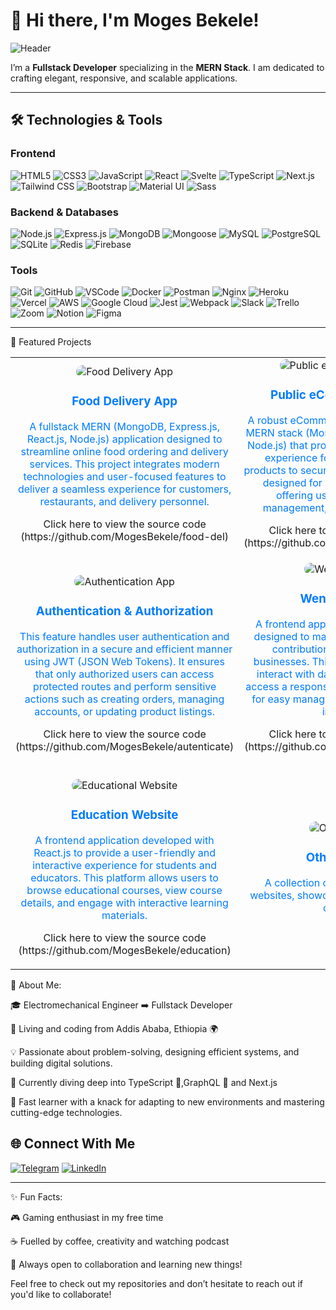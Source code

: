 # 👋 Hi there, I'm Moges Bekele!

![Header](https://via.placeholder.com/1200x400?text=Welcome+to+My+GitHub+Profile)

I’m a **Fullstack Developer** specializing in the **MERN Stack**. I am dedicated to crafting elegant, responsive, and scalable applications.

---

## 🛠️ Technologies & Tools
### Frontend
![HTML5](https://img.shields.io/badge/HTML5-E34F26?style=for-the-badge&logo=html5&logoColor=white)
![CSS3](https://img.shields.io/badge/CSS3-1572B6?style=for-the-badge&logo=css3&logoColor=white)
![JavaScript](https://img.shields.io/badge/JavaScript-F7DF1E?style=for-the-badge&logo=javascript&logoColor=black)
![React](https://img.shields.io/badge/React-61DAFB?style=for-the-badge&logo=react&logoColor=black)
![Svelte](https://img.shields.io/badge/Svelte-FF3E00?style=for-the-badge&logo=svelte&logoColor=white)
![TypeScript](https://img.shields.io/badge/TypeScript-3178C6?style=for-the-badge&logo=typescript&logoColor=white)
![Next.js](https://img.shields.io/badge/Next.js-000000?style=for-the-badge&logo=next.js&logoColor=white)
![Tailwind CSS](https://img.shields.io/badge/TailwindCSS-06B6D4?style=for-the-badge&logo=tailwindcss&logoColor=white)
![Bootstrap](https://img.shields.io/badge/Bootstrap-7952B3?style=for-the-badge&logo=bootstrap&logoColor=white)
![Material UI](https://img.shields.io/badge/Material_UI-0081CB?style=for-the-badge&logo=mui&logoColor=white)
![Sass](https://img.shields.io/badge/Sass-CC6699?style=for-the-badge&logo=sass&logoColor=white)


### Backend & Databases
![Node.js](https://img.shields.io/badge/Node.js-339933?style=for-the-badge&logo=node.js&logoColor=white)
![Express.js](https://img.shields.io/badge/Express.js-000000?style=for-the-badge&logo=express&logoColor=white)
![MongoDB](https://img.shields.io/badge/MongoDB-47A248?style=for-the-badge&logo=mongodb&logoColor=white)
![Mongoose](https://img.shields.io/badge/Mongoose-880000?style=for-the-badge&logo=mongoose&logoColor=white)
![MySQL](https://img.shields.io/badge/MySQL-4479A1?style=for-the-badge&logo=mysql&logoColor=white)
![PostgreSQL](https://img.shields.io/badge/PostgreSQL-336791?style=for-the-badge&logo=postgresql&logoColor=white)
![SQLite](https://img.shields.io/badge/SQLite-003B57?style=for-the-badge&logo=sqlite&logoColor=white)
![Redis](https://img.shields.io/badge/Redis-DC382D?style=for-the-badge&logo=redis&logoColor=white)
![Firebase](https://img.shields.io/badge/Firebase-FFCB2F?style=for-the-badge&logo=firebase&logoColor=black)

### Tools

![Git](https://img.shields.io/badge/Git-F05032?style=for-the-badge&logo=git&logoColor=white)
![GitHub](https://img.shields.io/badge/GitHub-181717?style=for-the-badge&logo=github&logoColor=white)
![VSCode](https://img.shields.io/badge/VSCode-0078D4?style=for-the-badge&logo=visualstudiocode&logoColor=white)
![Docker](https://img.shields.io/badge/Docker-2496ED?style=for-the-badge&logo=docker&logoColor=white)
![Postman](https://img.shields.io/badge/Postman-FF6C37?style=for-the-badge&logo=postman&logoColor=white)
![Nginx](https://img.shields.io/badge/Nginx-009639?style=for-the-badge&logo=nginx&logoColor=white)
![Heroku](https://img.shields.io/badge/Heroku-430098?style=for-the-badge&logo=heroku&logoColor=white)
![Vercel](https://img.shields.io/badge/Vercel-000000?style=for-the-badge&logo=vercel&logoColor=white)
![AWS](https://img.shields.io/badge/Amazon_AWS-232F3E?style=for-the-badge&logo=amazonaws&logoColor=white)
![Google Cloud](https://img.shields.io/badge/Google_Cloud-4285F4?style=for-the-badge&logo=googlecloud&logoColor=white)
![Jest](https://img.shields.io/badge/Jest-94403C?style=for-the-badge&logo=jest&logoColor=white)
![Webpack](https://img.shields.io/badge/Webpack-8DD6F9?style=for-the-badge&logo=webpack&logoColor=black)
![Slack](https://img.shields.io/badge/Slack-4A154B?style=for-the-badge&logo=slack&logoColor=white)
![Trello](https://img.shields.io/badge/Trello-0079BF?style=for-the-badge&logo=trello&logoColor=white)
![Zoom](https://img.shields.io/badge/Zoom-2D8CFF?style=for-the-badge&logo=zoom&logoColor=white)
![Notion](https://img.shields.io/badge/Notion-000000?style=for-the-badge&logo=notion&logoColor=white)
![Figma](https://img.shields.io/badge/Figma-F24E1E?style=for-the-badge&logo=figma&logoColor=white)



---

🚀 Featured Projects
<div align="center">
  <table>
    <tr>
      <td align="center">
        <img src="https://via.placeholder.com/300x200?text=Food+Delivery+App" alt="Food Delivery App" style="border-radius: 10px;" />
        <h3 style="color: #007bff;">Food Delivery App</h3>
        <p style="color: #007bff;">A fullstack MERN (MongoDB, Express.js, React.js, Node.js) application designed to streamline online food ordering and delivery services. This project integrates modern technologies and user-focused features to deliver a seamless experience for customers, restaurants, and delivery personnel.</p>
        <p>Click here to view the source code (https://github.com/MogesBekele/food-del)</p>
      </td>
      <td align="center">
        <img src="https://via.placeholder.com/300x200?text=Public+eCommerce+Platform" alt="Public eCommerce Platform" style="border-radius: 10px;" />
        <h3 style="color: #007bff;">Public eCommerce Platform</h3>
        <p style="color: #007bff;">A robust eCommerce platform built with the MERN stack (MongoDB, Express.js, React.js, Node.js) that provides a seamless shopping experience for users, from browsing products to secure checkout. This platform is designed for both buyers and sellers, offering user accounts, product management, and real-time updates.</p>
        <p>Click here to view the source code (https://github.com/MogesBekele/Ecomerce)</p>
      </td>
    </tr>
    <tr>
      <td align="center">
        <img src="https://via.placeholder.com/300x200?text=Authentication+App" alt="Authentication App" style="border-radius: 10px;" />
        <h3 style="color: #007bff;">Authentication & Authorization</h3>
        <p style="color: #007bff;">This feature handles user authentication and authorization in a secure and efficient manner using JWT (JSON Web Tokens). It ensures that only authorized users can access protected routes and perform sensitive actions such as creating orders, managing accounts, or updating product listings.</p>
        <p>Click here to view the source code (https://github.com/MogesBekele/autenticate)</p>
      </td>
      <td align="center">
        <img src="https://via.placeholder.com/300x200?text=Wende's+Website" alt="Wende's Website" style="border-radius: 10px;" />
        <h3 style="color: #007bff;">Wende's Website</h3>
        <p style="color: #007bff;">A frontend application built with React.js designed to manage and display pension contributions and VAT reports for businesses. This platform allows users to interact with data, visualize reports, and access a responsive, user-friendly interface for easy management of pension and VAT information.</p>
        <p>Click here to view the source code (https://github.com/MogesBekele/wende-s-website)</p>
      </td>
    </tr>
    <tr>
      <td align="center">
        <img src="https://via.placeholder.com/300x200?text=Educational+Website" alt="Educational Website" style="border-radius: 10px;" />
        <h3 style="color: #007bff;">Education Website</h3>
        <p style="color: #007bff;">A frontend application developed with React.js to provide a user-friendly and interactive experience for students and educators. This platform allows users to browse educational courses, view course details, and engage with interactive learning materials.</p>
        <p>Click here to view the source code (https://github.com/MogesBekele/education)</p>
      </td>
      <td align="center">
        <img src="https://via.placeholder.com/300x200?text=Other+Websites" alt="Other Websites" style="border-radius: 10px;" />
        <h3 style="color: #007bff;">Other Websites</h3>
        <p style="color: #007bff;">A collection of simple and functional websites, showcasing creative layouts and clean code.</p>
      </td>
    </tr>
  </table>
</div>


🌟 About Me:

🎓 Electromechanical Engineer ➡️ Fullstack Developer

📍 Living and coding from Addis Ababa, Ethiopia 🌍

💡 Passionate about problem-solving, designing efficient systems, and building digital solutions.

🧠 Currently diving deep into TypeScript 🚀,GraphQL 🔗 and Next.js

🌱 Fast learner with a knack for adapting to new environments and mastering cutting-edge technologies.



## 🌐 Connect With Me
[![Telegram](https://img.shields.io/badge/Telegram-26A5E4?style=for-the-badge&logo=telegram&logoColor=white)](https://t.me/moges868)
[![LinkedIn](https://img.shields.io/badge/LinkedIn-0A66C2?style=for-the-badge&logo=linkedin&logoColor=white)](https://www.linkedin.com/in/moges-bekele-3b7794189)



---

✨ Fun Facts:

🎮 Gaming enthusiast in my free time

☕ Fuelled by coffee, creativity and watching podcast

💬 Always open to collaboration and learning new things!

Feel free to check out my repositories and don’t hesitate to reach out if you'd like to collaborate!
